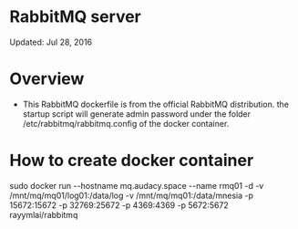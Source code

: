 # RabbitMQ server 
Updated: Jul 28, 2016

# Overview
* This RabbitMQ dockerfile is from the official RabbitMQ distribution.
the startup script will generate admin password under the folder  /etc/rabbitmq/rabbitmq.config of the docker container.

# How to create docker container
sudo docker run --hostname mq.audacy.space --name rmq01 -d -v /mnt/mq/mq01/log01:/data/log -v /mnt/mq/mq01:/data/mnesia -p 15672:15672 -p 32769:25672 -p 4369:4369 -p 5672:5672 rayymlai/rabbitmq

